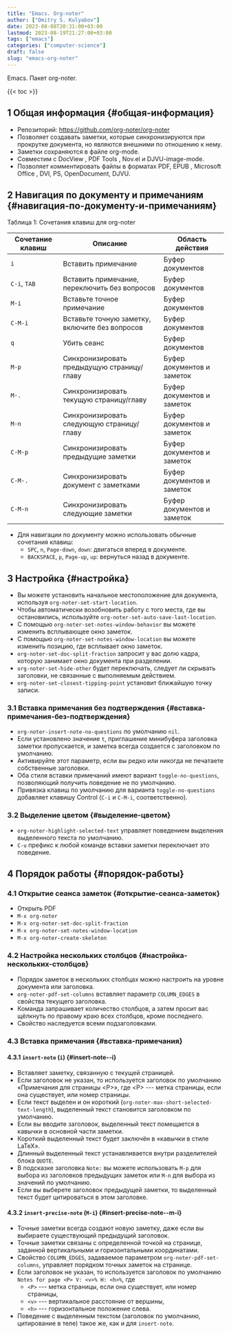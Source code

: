 ```yaml
---
title: "Emacs. Org-noter"
author: ["Dmitry S. Kulyabov"]
date: 2023-08-08T20:31:00+03:00
lastmod: 2023-08-19T21:27:00+03:00
tags: ["emacs"]
categories: ["computer-science"]
draft: false
slug: "emacs-org-noter"
---
```


Emacs. Пакет org-noter.

<!--more-->

{{< toc >}}


## <span class="section-num">1</span> Общая информация {#общая-информация}

-   Репозиторий: <https://github.com/org-noter/org-noter>
-   Позволяет создавать заметки, которые синхронизируются при прокрутке документа, но являются внешними по отношению к нему.
-   Заметки сохраняются в файле org-mode.
-   Совместим с DocView , PDF Tools , Nov.el и DJVU-image-mode.
-   Позволяет комментировать файлы в форматах PDF, EPUB , Microsoft Office , DVI, PS, OpenDocument, DJVU.


## <span class="section-num">2</span> Навигация по документу и примечаниям {#навигация-по-документу-и-примечаниям}

<div class="table-caption">
  <span class="table-number">&#1058;&#1072;&#1073;&#1083;&#1080;&#1094;&#1072; 1:</span>
  Сочетания клавиш для org-noter
</div>

| Сочетание клавиш | Описание                                       | Область действия           |
|------------------|------------------------------------------------|----------------------------|
| `i`              | Вставить примечание                            | Буфер документов           |
| `C-i`, `TAB`     | Вставить примечание, переключить без вопросов  | Буфер документов           |
| `M-i`            | Вставьте точное примечание                     | Буфер документов           |
| `C-M-i`          | Вставьте точную заметку, включите без вопросов | Буфер документов           |
| `q`              | Убить сеанс                                    | Буфер документов           |
| `M-p`            | Синхронизировать предыдущую страницу/главу     | Буфер документов и заметок |
| `M-.`            | Синхронизировать текущую страницу/главу        | Буфер документов и заметок |
| `M-n`            | Синхронизировать следующую страницу/главу      | Буфер документов и заметок |
| `C-M-p`          | Синхронизировать предыдущие заметки            | Буфер документов и заметок |
| `C-M-.`          | Синхронизировать документ с заметками          | Буфер документов и заметок |
| `C-M-n`          | Синхронизировать следующие заметки             | Буфер документов и заметок |

-   Для навигации по документу можно использовать обычные сочетания клавиш:
    -   `SPC`, `n`, `Page-down`, `down`: двигаться вперед в документе.
    -   `BACKSPACE`, `p`, `Page-up`, `up`: вернуться назад в документе.


## <span class="section-num">3</span> Настройка {#настройка}

-   Вы можете установить начальное местоположение для документа, используя `org-noter-set-start-location`.
-   Чтобы автоматически возобновить работу с того места, где вы остановились, используйте `org-noter-set-auto-save-last-location`.
-   С помощью `org-noter-set-notes-window-behavior` вы можете изменить всплывающее окно заметок.
-   С помощью `org-noter-set-notes-window-location` вы можете изменить позицию, где всплывает окно заметок.
-   `org-noter-set-doc-split-fraction` запросит у вас долю кадра, которую занимает окно документа при разделении.
-   `org-noter-set-hide-other` будет переключать, следует ли скрывать заголовки, не связанные с выполняемым действием.
-   `org-noter-set-closest-tipping-point` установит ближайшую точку записи.


### <span class="section-num">3.1</span> Вставка примечания без подтверждения {#вставка-примечания-без-подтверждения}

-   `org-noter-insert-note-no-questions` по умолчанию `nil`.
-   Если установлено значение `t`, приглашение минибуфера заголовка заметки пропускается, и заметка всегда создается с заголовком по умолчанию.
-   Активируйте этот параметр, если вы редко или никогда не печатаете собственные заголовки.
-   Оба стиля вставки примечаний имеют вариант `toggle-no-questions`, позволяющий получить поведение не по умолчанию.
-   Привязка клавиш по умолчанию для варианта `toggle-no-questions` добавляет клавишу Control (`C-i` и `C-M-i`, соответственно).


### <span class="section-num">3.2</span> Выделение цветом {#выделение-цветом}

-   `org-noter-highlight-selected-text` управляет поведением выделения выделенного текста по умолчанию.
-   `C-u` префикс к любой команде вставки заметки переключает это поведение.


## <span class="section-num">4</span> Порядок работы {#порядок-работы}


### <span class="section-num">4.1</span> Открытие сеанса заметок {#открытие-сеанса-заметок}

-   Открыть PDF
-   `M-x org-noter`
-   `M-x org-noter-set-doc-split-fraction`
-   `M-x org-noter-set-notes-window-location`
-   `M-x org-noter-create-skeleton`


### <span class="section-num">4.2</span> Настройка нескольких столбцов {#настройка-нескольких-столбцов}

-   Порядок заметок в нескольких столбцах можно настроить на уровне документа или заголовка.
-   `org-noter-pdf-set-columns` вставляет параметр `COLUMN_EDGES` в свойства текущего заголовка.
-   Команда запрашивает количество столбцов, а затем просит вас щёлкнуть по правому краю всех столбцов, кроме последнего.
-   Свойство наследуется всеми подзаголовками.


### <span class="section-num">4.3</span> Вставка примечания {#вставка-примечания}


#### <span class="section-num">4.3.1</span> `insert-note` (`i`) {#insert-note--i}

-   Вставляет заметку, связанную с текущей страницей.
-   Если заголовок не указан, то используется заголовок по умолчанию «Примечания для страницы &lt;P&gt;», где &lt;P&gt; --- метка страницы, если она существует, или номер страницы.
-   Если текст выделен и он короткий (`org-noter-max-short-selected-text-length`), выделенный текст становится заголовком по умолчанию.
-   Если вы вводите заголовок, выделенный текст помещается в кавычки в основной части заметки.
-   Короткий выделенный текст будет заключён в «кавычки в стиле LaTeX».
-   Длинный выделенный текст устанавливается внутри разделителей блока `QUOTE`.
-   В подсказке заголовка `Note:` вы можете использовать `M-p` для выбора из заголовков предыдущих заметок или `M-n` для выбора из значений по умолчанию.
-   Если вы выберете заголовок предыдущей заметки, то выделенный текст будет цитироваться в этом заголовке.


#### <span class="section-num">4.3.2</span> `insert-precise-note` (`M-i`) {#insert-precise-note--m-i}

-   Точные заметки всегда создают новую заметку, даже если вы выбираете существующий предыдущий заголовок.
-   Точные заметки связаны с определенной точкой на странице, заданной вертикальными и горизонтальными координатами.
-   Свойство `COLUMN_EDGES`, задаваемое параметром `org-noter-pdf-set-columns`, управляет порядком точных заметок на странице.
-   Если заголовок не указан, то используется заголовок по умолчанию `Notes for page <P> V: <v>% H: <h>%`, где
    -   `<P>` --- метка страницы, если она существует, или номер страницы,
    -   `<v>` --- вертикальное расстояние от вершины,
    -   `<h>` --- горизонтальное положение слева.
-   Поведение с выделенным текстом (заголовок по умолчанию, цитирование в теле) такое же, как и для `insert-note`.
